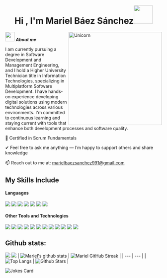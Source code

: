 <h1 align="center"><b>Hi , I'm Mariel Báez Sánchez</b><img src="https://pa1.narvii.com/6580/8098c6e9207376889eeb0532d9f5a0723c4d73f5_hq.gif" width="60"></h1>
<!--  -->
<img align="right" width=300px alt="Unicorn" src="https://c.tenor.com/GN73MKBawZYAAAAi/busy-cute.gif" />

<img src="https://media.giphy.com/media/ObNTw8Uzwy6KQ/giphy.gif" width="30px">&nbsp;***About me***

I am currently pursuing a degree in Software Development and Management Engineering, and I hold a Higher University Technician title in Information Technologies, specializing in Multiplatform Software Development. I have hands-on experience developing digital solutions using modern technologies across various environments. I'm committed to continuous learning and staying current with tools that enhance both development processes and software quality.

📜 Certified in Scrum Fundamentals

✔ Feel free to ask me anything — I’m happy to support others and share knowledge

📫 Reach out to me at: <a href="mailto:marielbaezsanchez991@gmail.com">marielbaezsanchez991@gmail.com</a>

## My Skills Include

<h4> Languages </h4>
<span> 
  <img src="https://img.shields.io/badge/HTML5-E34F26?style=for-the-badge&logo=html5&logoColor=white">
  <img src="https://img.shields.io/badge/CSS3-1572B6?style=for-the-badge&logo=css3&logoColor=white">
  <img src="https://img.shields.io/badge/JavaScript-F7DF1E?style=for-the-badge&logo=javascript&logoColor=black">
  <img src="https://img.shields.io/badge/Java-ED8B00?style=for-the-badge&logo=java&logoColor=white">
  <img src="https://img.shields.io/badge/dart-%230175C2.svg?style=for-the-badge&logo=dart&logoColor=white">
  <img src="https://img.shields.io/badge/python-3670A0?style=for-the-badge&logo=python&logoColor=ffdd54">
  <img src= "https://img.shields.io/badge/typescript-%23007ACC.svg?style=for-the-badge&logo=typescript&logoColor=white">
  <img src= "">
  <img src= "">
  <img src= "">
 


</span>


<h4> Other Tools and Technologies </h4>
<span>
  <img src="https://img.shields.io/badge/Git-F05032?style=for-the-badge&logo=git&logoColor=white">
  <img src="https://img.shields.io/badge/Google%20Drive-4285F4?style=for-the-badge&logo=googledrive&logoColor=white">
  <img src="https://img.shields.io/badge/figma-%23F24E1E.svg?style=for-the-badge&logo=figma&logoColor=white">
  <img src="https://img.shields.io/badge/Flutter-%2302569B.svg?style=for-the-badge&logo=Flutter&logoColor=white">
  <img src="https://img.shields.io/badge/android%20studio-346ac1?style=for-the-badge&logo=android%20studio&logoColor=white">
  <img src="https://img.shields.io/badge/Google%20Colab-%23F9A825.svg?style=for-the-badge&logo=googlecolab&logoColor=white">
  <img src="https://img.shields.io/badge/IntelliJIDEA-000000.svg?style=for-the-badge&logo=intellij-idea&logoColor=white">
  <img src="https://img.shields.io/badge/Visual%20Studio%20Code-0078d7.svg?style=for-the-badge&logo=visual-studio-code&logoColor=white">
  <img src="https://img.shields.io/badge/asana-F06A6A.svg?style=for-the-badge&logo=asana&logoColor=white">
  <img src="https://img.shields.io/badge/firebase-a08021?style=for-the-badge&logo=firebase&logoColor=ffcd34">
  <img src="https://img.shields.io/badge/MySQL-00000F?style=for-the-badge&logo=mysql&logoColor=white">
  <img src="https://img.shields.io/badge/MongoDB-%234ea94b.svg?style=for-the-badge&logo=mongodb&logoColor=white">




</span>



<h2>Github stats:</h2> 

[![](https://github-readme-stats.vercel.app/api?username=MarielBaezSanchez&show_icons=true&theme=tokyonight&hide_border=true&locale=en)](https://github.com/MarielBaezSanchez)
[![](https://github-readme-streak-stats.herokuapp.com/?user=MarielBaezSanchez&theme=material-palenight)](https://github.com/MarielBaezSanchez)
| ![Mariel's github stats](https://github-readme-stats.vercel.app/api?username=MarielBaezSanchez&show_icons=true&theme=tokyonight) | ![Mariel GitHub Streak](https://github-readme-streak-stats.herokuapp.com/?user=MarielBaezSanchez&theme=tokyonight) |
| --- | --- |
| ![Top Langs](https://github-readme-stats.vercel.app/api/top-langs/?username=MarielBaezSanchez&theme=tokyonight) | ![Github Stars](https://github-readme-stats.vercel.app/api?username=MarielBaezSanchez&show_icons=true&locale=en&count_private=true&hide_rank=true&custom_title=My%20GitHub%20Stats&disable_animations=true&theme=tokyonight) |

![Jokes Card](https://readme-jokes.vercel.app/api?theme=tokyonight)
</div>

